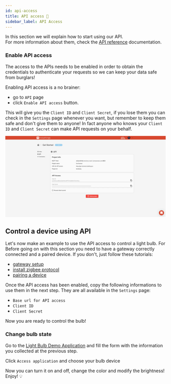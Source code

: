 ```yaml
---
id: api-access
title: API access 🚀
sidebar_label: API Access
---
```


In this section we will explain how to start using our API. <br> For more information about them, check the <a href="https://developers.instathings.io/" target="_blank" class="external-link">API reference</a> documentation. 

### Enable API access
The access to the APIs needs to be enabled in order to obtain the credentials to authenticate your requests so we can keep your data safe from burglars!

Enabling API access is a no brainer:
- go to `API` page 
- click `Enable API access` button. 

This will give you the `Client ID` and `Client Secret`, if you lose them you can check in the `Settings` page whenever you want, but remember to keep them safe and don't give them to anyone!
In fact anyone who knows your `Client ID` and `Client Secret` can make API requests on your behalf.  

<a href="/docs/assets/control-bulb/API.png" target="_blank">
    <img src="/docs/assets/control-bulb/API.png" width="1000"/>
</a>

## Control a device using API
Let's now make an example to use the API access to control a light bulb. For  <br> Before going on with this section you need to have a gateway correctly connected and a paired device. If you don't, just follow these tutorials:
- <a href="/docs/guides/gateway-setup.html" target="_blank" class="external-link">gateway setup</a>
- <a href="/docs/guides/working-zigbee.html" target="_blank" class="external-link">install zigbee protocol</a> 
- <a href="/docs/guides/pairing-device.html" target="_blank" class="external-link">pairing a device</a> 

Once the API access has been enabled, copy the following informations to use them in the next step. They are all available in the `Settings` page:
 - `Base url for API access`
 - `Client ID`
 - `Client Secret`  

 Now you are ready to control the bulb! 

### Change bulb state 

 Go to the <a href="https://control.demo.instathings.io" target="_blank" class="external-link">Light Bulb Demo Application</a> and fill the form with the information you collected at the previous step.

 Click `Access application` and choose your bulb device

 Now you can turn it on and off, change the color and modify the brightness! Enjoy! 💡

